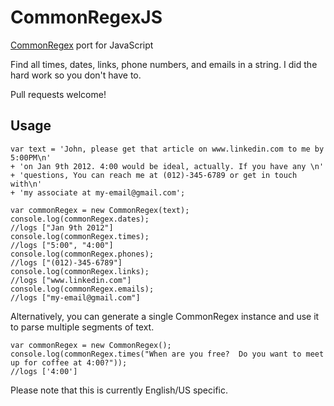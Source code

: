 CommonRegexJS
=============

[CommonRegex](https://github.com/madisonmay/CommonRegex/ "CommonRegex") port for JavaScript

Find all times, dates, links, phone numbers, and emails in a string. 
I did the hard work so you don't have to.

Pull requests welcome!

Usage
------

    var text = 'John, please get that article on www.linkedin.com to me by 5:00PM\n'
    + 'on Jan 9th 2012. 4:00 would be ideal, actually. If you have any \n'
    + 'questions, You can reach me at (012)-345-6789 or get in touch with\n'
    + 'my associate at my-email@gmail.com';
    
    var commonRegex = new CommonRegex(text);
    console.log(commonRegex.dates);
    //logs ["Jan 9th 2012"]
    console.log(commonRegex.times);
    //logs ["5:00", "4:00"]
    console.log(commonRegex.phones);
    //logs ["(012)-345-6789"]
    console.log(commonRegex.links);
    //logs ["www.linkedin.com"]
    console.log(commonRegex.emails);
    //logs ["my-email@gmail.com"]

Alternatively, you can generate a single CommonRegex instance and use it to parse multiple segments of text.

    var commonRegex = new CommonRegex();
    console.log(commonRegex.times("When are you free?  Do you want to meet up for coffee at 4:00?"));
    //logs ['4:00']

Please note that this is currently English/US specific.

